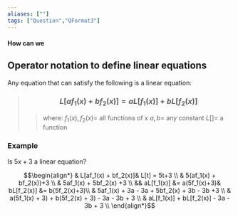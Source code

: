 ```yaml
---
aliases: [""]
tags: ["Question","QFormat3"]
---
```


#### How can we
## Operator notation to define linear equations

Any equation that can satisfy the following is a linear equation:

> ### $$ L[af_1(x) + bf_2(x)] = aL[f_1(x)] + bL[f_2(x)] $$ 
>> where:
>> $f_1(x),f_2(x)=$ all functions of x 
>> $a,b=$ any constant
>> $L[]=$ a function

### Example
Is $5x + 3$ a linear equation?

$$\begin{align*}
& L[af_1(x) + bf_2(x)]& L[t] = 5t+3 \\
& 5(af_1(x) + bf_2(x))+3 \\
& 5af_1(x) + 5bf_2(x) +3 \\
&& aL[f_1(x)] &= a(5f_1(x)+3)& bL[f_2(x)] &= b(5f_2(x)+3)\\
& 5af_1(x) + 3a - 3a + 5bf_2(x) + 3b - 3b +3 \\
& a(5f_1(x) + 3) + b(5f_2(x) + 3) - 3a - 3b + 3 \\
& aL[f_1(x)] + bL[f_2(x)] - 3a - 3b + 3 \\
\end{align*}$$
